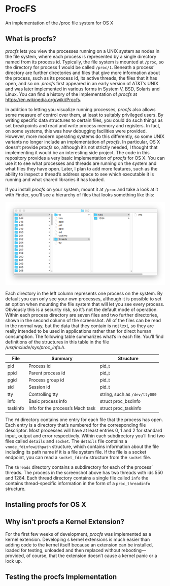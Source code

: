 # ProcFS
An implementation of the /proc file system for OS X

## What is procfs?
*procfs* lets you view the processes running on a UNIX system as nodes in the file system, where each process is represented by a single directory named from its process id. Typically, the file system is mounted at `/proc`, so the directory for process 1 would be called `/proc/1`. Beneath a process’ directory are further directories and files that give more information about the process, such as its process id, its active threads, the files that it has open, and so on. *procfs* first appeared in an early version of AT&T’s UNIX and was later implemented in various forms in System V, BSD, Solaris and Linux. You can find a history of the implementation of *procfs* at https://en.wikipedia.org/wiki/Procfs.

In addition to letting you visualize running processes, *procfs* also allows some measure of control over them, at least to suitably privileged users. By writing specific data structures to certain files, you could do such things as set breakpoints and read and write process memory and registers. In fact, on some systems, this was how debugging facilities were provided. However, more modern operating systems do this differently, so some UNIX variants no longer include an implementation of *procfs*. In particular, OS X doesn’t provide *procfs* so, although it’s not strictly needed, I thought that implementing it would be an interesting side project. The code in this repository provides a very basic implementation of *procfs* for OS X. You can use it to see what processes and threads are running on the system and what files they have open. Later, I plan to add more features, such as the ability to inspect a thread’s address space to see which executable it is running and what shared libraries it has loaded. 

If you install *procfs* on your system, mount it at `/proc` and take a look at it with Finder, you’ll see a hierarchy of files that looks something like this:

![ProcFS in Finder](ProcFS_Finder.png)

Each directory in the left column represents one process on the system. By default you can only see your own processes, although it is possible to set an option when mounting the file system that will let you see every process. Obviously this is a security risk, so it’s not the default mode of operation. Within each process directory are seven files and two further directories, shown in the second column of the screenshot. All of the files can be read in the normal way, but the data that they contain is not text, so they are really intended to be used in applications rather than for direct human consumption. The following table summarizes what’s in each file. You’ll find definitions of the structures in this table in the file */usr/include/sys/proc_info.h*.

| File    | Summary                          | Structure                     |
|---------|----------------------------------|-------------------------------|
|pid      | Process id                       | pid_t                         |
|ppid     | Parent process id                | pid_t                         |
|pgid     | Process group id                 | pid_t                         |
|sid      | Session id                       | pid_t                         |
|tty      | Controlling tty                  | string, such as `/dev/tty000` |
|info     | Basic process info               | struct proc_bsdinfo           |
|taskinfo | Info for the process’s Mach task | struct proc_taskinfo          |

The `fd` directory contains one entry for each file that the process has open. Each entry is a directory that’s numbered for the corresponding file descriptor. Most processes will have at least entries 0, 1 and 2 for standard input, output and error respectively. Within each subdirectory you’ll find two files called `details` and `socket`. The `details` file contains a `vnode_fdinfowithpath` structure, which contains information about the file including its path name if it is a file system file. If the file is a socket endpoint, you can read a `socket_fdinfo` structure from the `socket` file.

The `threads` directory contains a subdirectory for each of the process’ threads. The process in the screenshot above has two threads with ids 550 and 1284. Each thread directory contains a single file called `info` the contains thread-specific information in the form of a `proc_threadinfo` structure.

## Installing procfs for OS X


## Why isn’t procfs a Kernel Extension?

For the first few weeks of development, *procfs* was implemented as a kernel extension. Developing s kernel extensions is much easier than adding code to the kernel itself because an extension can be installed, loaded for testing, unloaded and then replaced without rebooting—provided, of course, that the extension doesn’t cause a kernel panic or a lock up. 


## Testing the procfs Implementation